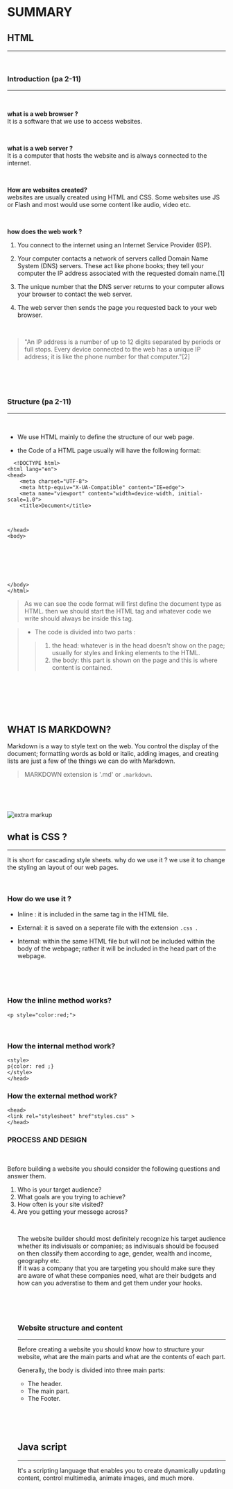 # SUMMARY
## HTML 
---

 <p>&nbsp;</p>

### Introduction (pa 2-11)
---
  <p>&nbsp;</p>

 **what is a web browser ?**<br>
 It is a software that we use to access websites.
 <p>&nbsp;</p>

 **what is a web server ?**<br>
 It is a computer that hosts the website and is always connected to the internet.
 <p>&nbsp;</p>

  **How are websites created?**<br>
  websites are usually created using HTML and CSS. Some websites use JS or Flash and most would use some content like audio, video etc.
 <p>&nbsp;</p>


  **how does the web work ?**<br>

  1. You connect to the internet using an Internet Service Provider (ISP). 

  2. Your computer contacts a network of servers called Domain Name System (DNS) servers. These act like phone books; they tell your computer the IP address associated with the requested domain name.[1]
  


3. The unique number that the DNS server returns to your computer allows your browser to contact the web server.

4. The web server then sends the page you requested back to your web browser.
 <p>&nbsp;</p>

  > "An IP address is a number of up to 12 digits separated by periods or full stops. Every
device connected to the web has a unique IP address; it is like the phone number for that
computer."[2]

 <p>&nbsp;</p>


 <p>&nbsp;</p>

### Structure (pa 2-11)
---
  <p>&nbsp;</p>

  - We use HTML mainly to define the structure of our web page.

  - the Code of a HTML page usually will have the following format:
```
  <!DOCTYPE html>
<html lang="en">
<head>
    <meta charset="UTF-8">
    <meta http-equiv="X-UA-Compatible" content="IE=edge">
    <meta name="viewport" content="width=device-width, initial-scale=1.0">
    <title>Document</title>



</head>
<body>


    
    



</body>
</html>
```

> As we can see the code format will first define the document type as HTML.
> then we should start the HTML tag and whatever code we write should always be inside this tag.<BR>

> - The code is divided into two parts : 
>> 1. the head: whatever is in the head doesn't show on the page; usually for styles and linking elements to the HTML.
>> 2. the body: this part is shown on the page and this is where content is contained.





<p>&nbsp;</p>
<p>&nbsp;</p>
<p>&nbsp;</p>



## WHAT IS MARKDOWN?
Markdown is a way to style text on the web. You control the display of the document; formatting words as bold or italic, adding images, and creating lists are just a few of the things we can do with Markdown.

> MARKDOWN extension is  '.md' or `.markdown`.

<p>&nbsp;</p>
<p>&nbsp;</p>

![extra markup](/images/em.png)






## **what is CSS ?**
---
It is short for cascading style sheets.
why do we use it ? we use it to change the styling an layout of our web pages.
<p>&nbsp;</p>

### How do we use it ?
- Inline : it is included in the same tag in the HTML file.

- External: it is saved on a seperate file with the extension `.css `.

- Internal: within the same HTML file but will not be included within the body of the webpage; rather it will be included in the head part of the webpage.
<p>&nbsp;</p>

<p>&nbsp;</p>

### How the inline method works?<br>

`<p style="color:red;"> `

<p>&nbsp;</p>


### How the internal method work?<br>

``` <head>
<style>
p{color: red ;}
</style> 
</head>
```
### How the external method work?<br>
```
<head>
<link rel="stylesheet" href"styles.css" >
</head>
```


### PROCESS AND DESIGN 
<p>&nbsp;</p>
 <P> Before building a website you should consider the following questions and answer them.</p>

<ol>
<li> Who is your target audience?</li>
<li> What goals are you trying to achieve? </li>
<li> How often is your site visited?</li>
<li> Are you getting your messege across?</li>
<p>&nbsp;</p>


<p> The website builder should most definitely recognize his target audience whether its indivisuals or companies; as indivisuals should be focused on then classify them according to age, gender, wealth and income, geography etc.<br>If it was a company that you are targeting you should make sure they are aware of what these companies need, what are their budgets and how can you adverstise to them and get them under your hooks.</p>

<p>&nbsp;</p>
<p>&nbsp;</p>

### **Website structure and content**
---
<p> Before creating a website you should know how to structure your website, what are the main parts and what are the contents of each part.

Generally, the body is divided into three main parts:
<ul>
<li>The header.</li>
<li>The main part.</li>
<li>The Footer.</li>
</ul>
</p>


<p>&nbsp;</p>
<p>&nbsp;</p>

## Java script
---
It's a scripting language that enables you to create dynamically updating content, control multimedia, animate images, and much more.

